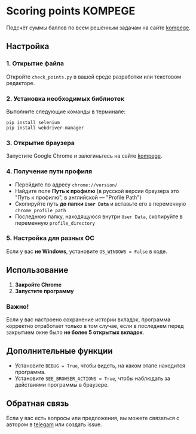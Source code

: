 # Scoring points KOMPEGE

Подсчёт суммы баллов по всем решённым задачам на сайте [kompege](https://kompege.ru/).

## Настройка

### 1. Открытие файла
Откройте `check_points.py` в вашей среде разработки или текстовом редакторе.

### 2. Установка необходимых библиотек
Выполните следующие команды в терминале:
```
pip install selenium
pip install webdriver-manager
```

### 3. Открытие браузера
Запустите Google Chrome и залогиньтесь на сайте [kompege](https://kompege.ru/).

### 4. Получение пути профиля
- Перейдите по адресу `chrome://version/`
- Найдите поле **Путь к профилю** (в русской версии браузера это "Путь к профилю", в английской — "Profile Path")
- Скопируйте путь **до папки `User Data`** и вставьте его в переменную `chrome_profile_path`
- Последнюю папку, находящуюся внутри `User Data`, скопируйте в переменную `profile_directory`

### 5. Настройка для разных ОС
Если у вас **не Windows**, установите `OS_WINDOWS = False` в коде.

## Использование

1. **Закройте Chrome**
2. **Запустите программу**

### Важно!
Если у вас настроено сохранение истории вкладок, программа корректно отработает только в том случае, если в последнем перед закрытием окне было **не более 5 открытых вкладок**.

## Дополнительные функции

- Установите `DEBUG = True`, чтобы видеть, на каком этапе находится программа.
- Установите `SEE_BROWSER_ACTIONS = True`, чтобы наблюдать за действиями программы в браузере.

## Обратная связь
Если у вас есть вопросы или предложения, вы можете связаться с автором в [telegam](https://t.me/holdingmybreath) или создать issue.


